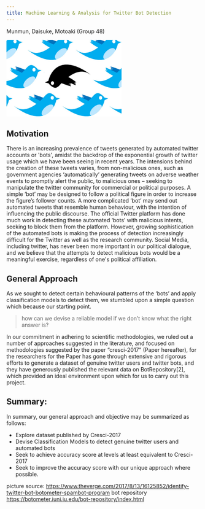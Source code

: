 ```yaml
---
title: Machine Learning & Analysis for Twitter Bot Detection
---
```

Munmun, Daisuke, Motoaki (Group 48)

<img src="index_files/twitcensor.jpg" alt="twitcensor" width="300"/>

## Motivation

There is an increasing prevalence of tweets generated by automated twitter accounts or 'bots', amidst the backdrop of the exponential growth of twitter usage which we have been seeing in recent years. The intensions behind the creation of these tweets varies, from non-malicious ones, such as government agencies ‘automatically’ generating tweets on adverse weather events to promptly alert the public, to malicious ones – seeking to manipulate the twitter community for commercial or political purposes. A simple ‘bot’ may be designed to follow a political figure in order to increase the figure’s follower counts. A more complicated ‘bot’ may send out automated tweets that resemble human behaviour, with the intention of influencing the public discourse. The official Twitter platform has done much work in detecting these automated ‘bots’ with malicious intents, seeking to block them from the platform. However, growing sophistication of the automated bots is making the process of detection increasingly difficult for the Twitter as well as the research community. Social Media, including twitter, has never been more important in our political dialogue, and we believe that the attempts to detect malicious bots would be a meaningful exercise, regardless of one's political affiliation.


## General Approach 

As we sought to detect certain behavioural patterns of the ‘bots’ and apply classification models to detect them, we stumbled upon a simple question which because our starting point.

>how can we devise a reliable model if we don’t know what the right answer is?

In our commitment in adhering to scientific methodologies, we ruled out a number of approaches suggested in the literature, and focused on methodologies suggested by the paper “cresci-2017” (Paper hereafter), for the researchers for the Paper has gone through extensive and rigorous efforts to generate a dataset of genuine twitter users and twitter bots, and they have generously published the relevant data on BotRepository[2], which provided an ideal environment upon which for us to carry out this project.

## Summary:
In summary, our general approach and objective may be summarized as follows:
* Explore dataset published by Cresci-2017
* Devise Classification Models to detect genuine twitter users and automated bots
* Seek to achieve accuracy score at levels at least equivalent to Cresci-2017
* Seek to improve the accuracy score with our unique approach where possible.

picture source: https://www.theverge.com/2017/8/13/16125852/identify-twitter-bot-botometer-spambot-program
bot repository https://botometer.iuni.iu.edu/bot-repository/index.html